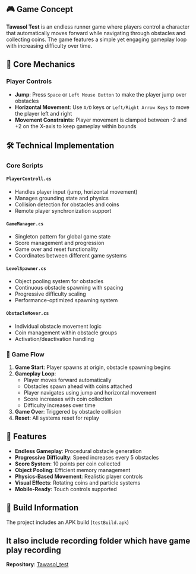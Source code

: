 ## 🎮 Game Concept

**Tawasol Test** is an endless runner game where players control a character that automatically moves forward while navigating through obstacles and collecting coins. The game features a simple yet engaging gameplay loop with increasing difficulty over time.

## 🎯 Core Mechanics

### Player Controls
- **Jump**: Press `Space` or `Left Mouse Button` to make the player jump over obstacles
- **Horizontal Movement**: Use `A/D` keys or `Left/Right Arrow Keys` to move the player left and right
- **Movement Constraints**: Player movement is clamped between -2 and +2 on the X-axis to keep gameplay within bounds


## 🛠️ Technical Implementation

### Core Scripts

#### `PlayerControll.cs`
- Handles player input (jump, horizontal movement)
- Manages grounding state and physics
- Collision detection for obstacles and coins
- Remote player synchronization support

#### `GameManager.cs`
- Singleton pattern for global game state
- Score management and progression
- Game over and reset functionality
- Coordinates between different game systems

#### `LevelSpawner.cs`
- Object pooling system for obstacles
- Continuous obstacle spawning with spacing
- Progressive difficulty scaling
- Performance-optimized spawning system

#### `ObstacleMover.cs`
- Individual obstacle movement logic
- Coin management within obstacle groups
- Activation/deactivation handling

### 🎨 Game Flow

1. **Game Start**: Player spawns at origin, obstacle spawning begins
2. **Gameplay Loop**: 
   - Player moves forward automatically
   - Obstacles spawn ahead with coins attached
   - Player navigates using jump and horizontal movement
   - Score increases with coin collection
   - Difficulty increases over time
3. **Game Over**: Triggered by obstacle collision
4. **Reset**: All systems reset for replay

## 🚀 Features

- **Endless Gameplay**: Procedural obstacle generation
- **Progressive Difficulty**: Speed increases every 5 obstacles
- **Score System**: 10 points per coin collected
- **Object Pooling**: Efficient memory management
- **Physics-Based Movement**: Realistic player controls
- **Visual Effects**: Rotating coins and particle systems
- **Mobile-Ready**: Touch controls supported


## 📱 Build Information

The project includes an APK build (`testBuild.apk`) 

It also include recording folder which have game play recording 
---

**Repository**: [Tawasol_test](https://github.com/shrivaibhav89/Tawasol_test)  